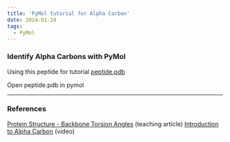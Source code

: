 ```yaml
---
title: 'PyMol tutorial for Alpha Carbon'
date: 2024-01-24
tags:
  - PyMol
---
```

### Identify Alpha Carbons with PyMol

Using this peptide for tutorial
[peptide.pdb](../files/peptide.pdb)

Open peptide.pdb in pymol

---
### References
[Protein Structure - Backbone Torsion Angles](http://www.bioinf.org.uk/teaching/bioc0008/page03.html) (teaching article)
[Introduction to Alpha Carbon](https://www.youtube.com/watch?v=3PsZSXB4E3Q) (video)
